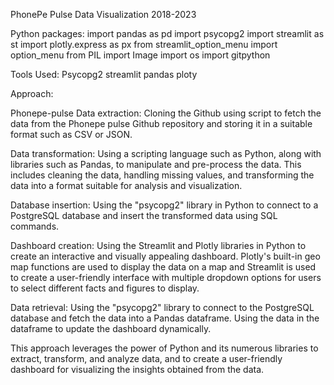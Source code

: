 PhonePe Pulse Data Visualization 2018-2023

Python packages:
import pandas as pd
import psycopg2
import streamlit as st
import plotly.express as px
from streamlit_option_menu import option_menu
from PIL import Image
import os
import gitpython


Tools Used:
Psycopg2
streamlit
pandas
ploty

Approach:

Phonepe-pulse Data extraction: Cloning the Github using script to fetch the data from the Phonepe pulse Github repository and storing it in a suitable format such as CSV or JSON.

Data transformation: Using a scripting language such as Python, along with libraries such as Pandas, to manipulate and pre-process the data. This includes cleaning the data, handling missing values, and transforming the data into a format suitable for analysis and visualization.

Database insertion: Using the "psycopg2" library in Python to connect to a PostgreSQL database and insert the transformed data using SQL commands.

Dashboard creation: Using the Streamlit and Plotly libraries in Python to create an interactive and visually appealing dashboard. Plotly's built-in geo map functions are used to display the data on a map and Streamlit is used to create a user-friendly interface with multiple dropdown options for users to select different facts and figures to display.

Data retrieval: Using the "psycopg2" library to connect to the PostgreSQL database and fetch the data into a Pandas dataframe. Using the data in the dataframe to update the dashboard dynamically.

This approach leverages the power of Python and its numerous libraries to extract, transform, and analyze data, and to create a user-friendly dashboard for visualizing the insights obtained from the data.




